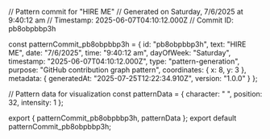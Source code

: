 // Pattern commit for "HIRE ME"
// Generated on Saturday, 7/6/2025 at 9:40:12 am
// Timestamp: 2025-06-07T04:10:12.000Z
// Commit ID: pb8obpbbp3h

const patternCommit_pb8obpbbp3h = {
  id: "pb8obpbbp3h",
  text: "HIRE ME",
  date: "7/6/2025",
  time: "9:40:12 am",
  dayOfWeek: "Saturday",
  timestamp: "2025-06-07T04:10:12.000Z",
  type: "pattern-generation",
  purpose: "GitHub contribution graph pattern",
  coordinates: {
    x: 8,
    y: 3
  },
  metadata: {
    generatedAt: "2025-07-25T12:22:34.910Z",
    version: "1.0.0"
  }
};

// Pattern data for visualization
const patternData = {
  character: " ",
  position: 32,
  intensity: 1
};

export { patternCommit_pb8obpbbp3h, patternData };
export default patternCommit_pb8obpbbp3h;
